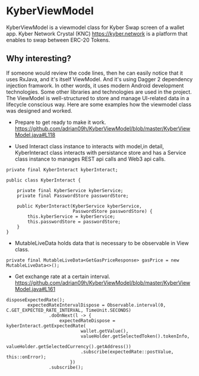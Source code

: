 # KyberViewModel

KyberViewModel is a viewmodel class for Kyber Swap screen of a wallet app.
Kyber Network Crystal (KNC) https://kyber.network is a platform that enables to swap between ERC-20 Tokens.

## Why interesting?

If someone would review the code lines, then he can easily notice that it uses RxJava, and it's itself ViewModel. 
And it's using Dagger 2 dependency injection framwork. In other words, it uses modern Android development technologies.
Some other libraries and technologies are used in the project.
The ViewModel is well-structured to store and manage UI-related data in a lifecycle conscious way.
Here are some examples how the viewmodel class was designed and worked.

- Prepare to get ready to make it work.
   https://github.com/adrian09h/KyberViewModel/blob/master/KyberViewModel.java#L118
   
- Used Interact class instance to interacts with model,in detail, KyberInteract class interacts with persistance store and has a Service class instance to manages REST api calls and Web3 api calls.

```
private final KyberInteract kyberInteract;
```

```
public class KyberInteract {

    private final KyberService kyberService;
    private final PasswordStore passwordStore;

    public KyberInteract(KyberService kyberService,
                         PasswordStore passwordStore) {
        this.kyberService = kyberService;
        this.passwordStore = passwordStore;
    }
}
```

- MutableLiveData holds data that is necessary to be observable in View class.

```
private final MutableLiveData<GetGasPriceResponse> gasPrice = new MutableLiveData<>();
```

- Get exchange rate at a certain interval.
   https://github.com/adrian09h/KyberViewModel/blob/master/KyberViewModel.java#L161

```
disposeExpectedRate();
        expectedRateIntervalDispose = Observable.interval(0, C.GET_EXPECTED_RATE_INTERVAL, TimeUnit.SECONDS)
                .doOnNext(l -> {
                    expectedRateDispose = kyberInteract.getExpectedRate(
                            wallet.getValue(),
                            valueHolder.getSelectedToken().tokenInfo,
                            valueHolder.getSelectedCurrency().getAddress())
                            .subscribe(expectedRate::postValue, this::onError);
                        })
                .subscribe();
```


